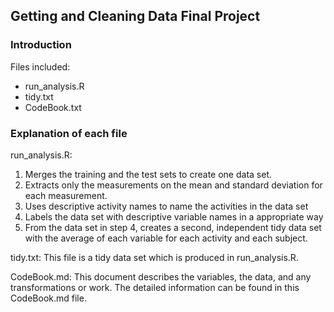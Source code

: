 ## Getting and Cleaning Data Final Project
### Introduction
Files included:
* run_analysis.R 
* tidy.txt 
* CodeBook.txt

### Explanation of each file
run_analysis.R: 
1. Merges the training and the test sets to create one data set.
2. Extracts only the measurements on the mean and standard deviation for each measurement.
3. Uses descriptive activity names to name the activities in the data set
4. Labels the data set with descriptive variable names in a appropriate way
5. From the data set in step 4, creates a second, independent tidy data set with the average of each variable for each activity and each subject.

tidy.txt:
This file is a tidy data set which is produced in run_analysis.R.

CodeBook.md:
This document describes the variables, the data, and any transformations or work. The detailed information can be found in this CodeBook.md file.



